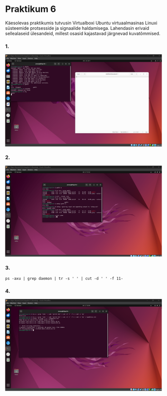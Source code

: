 # Praktikum 6

Käesolevas praktikumis tutvusin Virtualboxi Ubuntu virtuaalmasinas Linuxi süsteemide protsesside ja signaalide haldamisega. Lahendasin erivaid sellealaseid ülesandeid, millest osasid kajastavad järgnevad kuvatõmmised.

### 1.
![pilt1](https://github.com/JoosepTT/Operatsioonisysteemide_praktikumid/blob/main/Pildid/Screenshot%202024-10-26%20201119.png?raw=true)

### 2.
![pilt2](https://github.com/JoosepTT/Operatsioonisysteemide_praktikumid/blob/main/Pildid/Screenshot%202024-10-27%20012304.png?raw=true)

### 3.
```
ps -axu | grep daemon | tr -s ' ' | cut -d ' ' -f 11-
```

### 4.
![pilt3](https://github.com/JoosepTT/Operatsioonisysteemide_praktikumid/blob/main/Pildid/Screenshot%202024-10-27%20024044.png?raw=true)
